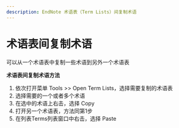 ```yaml
---
description: EndNote 术语表（Term Lists）间复制术语
---
```


# 术语表间复制术语

可以从一个术语表中复制一些术语到另外一个术语表

**术语表间复制术语方法**

1. 依次打开菜单 Tools &gt;&gt; Open Term Lists，选择需要复制的术语表
2. 选择需要的一个或者多个术语
3. 在选中的术语上右击，选择 Copy
4. 打开另一个术语表，方法同第1步
5. 在列表Terms列表窗口中右击，选择 Paste

